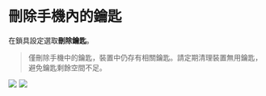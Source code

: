# 刪除手機內的鑰匙

在鎖具設定選取**刪除鑰匙**。

> 僅刪除手機中的鑰匙，裝置中仍存有相關鑰匙。請定期清理裝置無用鑰匙，避免鑰匙剩餘空間不足。

![](https://userstartw.files.wordpress.com/2018/12/Screenshot_2018-12-21-14-08-32-050_com.userstar.phonekey.png)  ![](https://userstartw.files.wordpress.com/2018/12/Screenshot_2018-12-21-14-03-11-389_com.userstar.phonekey.png)

